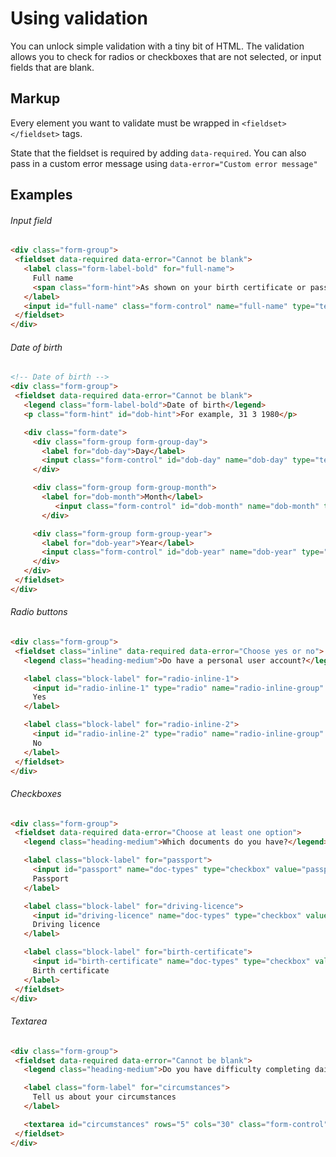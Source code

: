 # Using validation

You can unlock simple validation with a tiny bit of HTML. The validation allows
you to check for radios or checkboxes that are not selected, or input fields that
are blank.

## Markup

Every element you want to validate must be wrapped in `<fieldset></fieldset>` tags.

State that the fieldset is required by adding `data-required`. You can also pass in a custom error message using `data-error="Custom error message"`

## Examples
###### Input field
```html
<div class="form-group">
 <fieldset data-required data-error="Cannot be blank">
   <label class="form-label-bold" for="full-name">
     Full name
     <span class="form-hint">As shown on your birth certificate or passport</span>
   </label>
   <input id="full-name" class="form-control" name="full-name" type="text">
 </fieldset>
</div>
```

###### Date of birth
```html
<!-- Date of birth -->
<div class="form-group">
 <fieldset data-required data-error="Cannot be blank">
   <legend class="form-label-bold">Date of birth</legend>
   <p class="form-hint" id="dob-hint">For example, 31 3 1980</p>

   <div class="form-date">
     <div class="form-group form-group-day">
       <label for="dob-day">Day</label>
       <input class="form-control" id="dob-day" name="dob-day" type="text" pattern="[0-9]*" min="0" max="31" aria-describedby="dob-hint">
     </div>

     <div class="form-group form-group-month">
       <label for="dob-month">Month</label>
          <input class="form-control" id="dob-month" name="dob-month" type="text" pattern="[0-9]*" min="0" max="12">
       </div>

     <div class="form-group form-group-year">
       <label for="dob-year">Year</label>
       <input class="form-control" id="dob-year" name="dob-year" type="text" pattern="[0-9]*" min="0" max="2016">
     </div>
   </div>
 </fieldset>
</div>
```

###### Radio buttons
```html
<div class="form-group">
 <fieldset class="inline" data-required data-error="Choose yes or no">
   <legend class="heading-medium">Do have a personal user account?</legend>

   <label class="block-label" for="radio-inline-1">
     <input id="radio-inline-1" type="radio" name="radio-inline-group" value="Yes">
     Yes
   </label>

   <label class="block-label" for="radio-inline-2">
     <input id="radio-inline-2" type="radio" name="radio-inline-group" value="No">
     No
   </label>
 </fieldset>
</div>
```

###### Checkboxes
```html
<div class="form-group">
 <fieldset data-required data-error="Choose at least one option">
   <legend class="heading-medium">Which documents do you have?</legend>

   <label class="block-label" for="passport">
     <input id="passport" name="doc-types" type="checkbox" value="passport">
     Passport
   </label>

   <label class="block-label" for="driving-licence">
     <input id="driving-licence" name="doc-types" type="checkbox" value="driving-licence">
     Driving licence
   </label>

   <label class="block-label" for="birth-certificate">
     <input id="birth-certificate" name="doc-types" type="checkbox" value="birth-certificate">
     Birth certificate
   </label>
 </fieldset>
</div>
```

###### Textarea
```html
<div class="form-group">
 <fieldset data-required data-error="Cannot be blank">
   <legend class="heading-medium">Do you have difficulty completing daily activities</legend>

   <label class="form-label" for="circumstances">
     Tell us about your circumstances
   </label>

   <textarea id="circumstances" rows="5" cols="30" class="form-control" name="circumstances"></textarea>
 </fieldset>
</div>
```